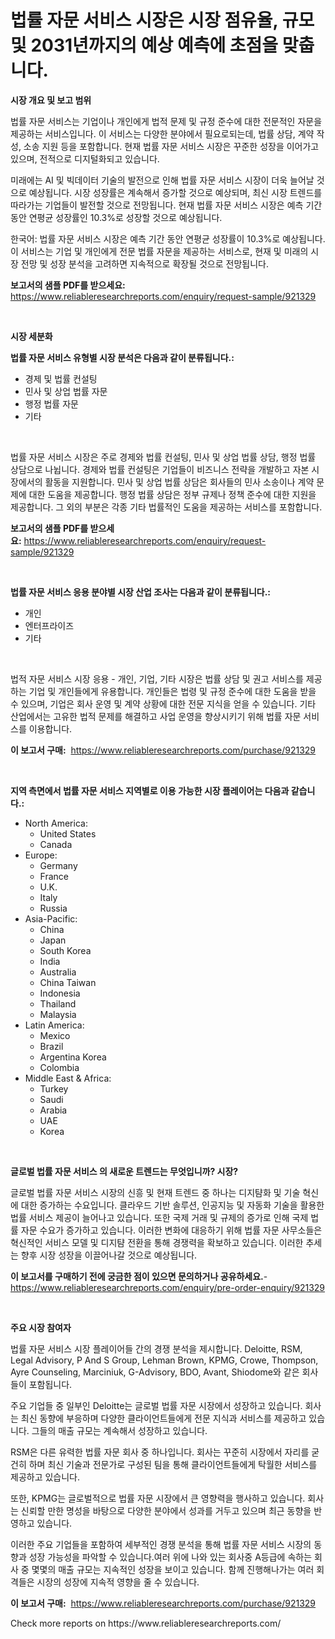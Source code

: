 <p><h1>법률 자문 서비스 시장은 시장 점유율, 규모 및 2031년까지의 예상 예측에 초점을 맞춥니다.</h1></p><p><strong>시장 개요 및 보고 범위</strong></p>
<p><p>법률 자문 서비스는 기업이나 개인에게 법적 문제 및 규정 준수에 대한 전문적인 자문을 제공하는 서비스입니다. 이 서비스는 다양한 분야에서 필요로되는데, 법률 상담, 계약 작성, 소송 지원 등을 포함합니다. 현재 법률 자문 서비스 시장은 꾸준한 성장을 이어가고 있으며, 전적으로 디지털화되고 있습니다. </p><p>미래에는 AI 및 빅데이터 기술의 발전으로 인해 법률 자문 서비스 시장이 더욱 늘어날 것으로 예상됩니다. 시장 성장률은 계속해서 증가할 것으로 예상되며, 최신 시장 트렌드를 따라가는 기업들이 발전할 것으로 전망됩니다. 현재 법률 자문 서비스 시장은 예측 기간 동안 연평균 성장률인 10.3%로 성장할 것으로 예상됩니다.</p><p>한국어: 법률 자문 서비스 시장은 예측 기간 동안 연평균 성장률이 10.3%로 예상됩니다. 이 서비스는 기업 및 개인에게 전문 법률 자문을 제공하는 서비스로, 현재 및 미래의 시장 전망 및 성장 분석을 고려하면 지속적으로 확장될 것으로 전망됩니다.</p></p>
<p><strong>보고서의 샘플 PDF를 받으세요:</strong> <a href="https://www.reliableresearchreports.com/enquiry/request-sample/921329">https://www.reliableresearchreports.com/enquiry/request-sample/921329</a></p>
<p>&nbsp;</p>
<p><strong>시장 세분화</strong></p>
<p><strong>법률 자문 서비스 유형별 시장 분석은 다음과 같이 분류됩니다.:</strong></p>
<p><ul><li>경제 및 법률 컨설팅</li><li>민사 및 상업 법률 자문</li><li>행정 법률 자문</li><li>기타</li></ul></p>
<p>&nbsp;</p>
<p><p>법률 자문 서비스 시장은 주로 경제와 법률 컨설팅, 민사 및 상업 법률 상담, 행정 법률 상담으로 나뉩니다. 경제와 법률 컨설팅은 기업들이 비즈니스 전략을 개발하고 자본 시장에서의 활동을 지원합니다. 민사 및 상업 법률 상담은 회사들의 민사 소송이나 계약 문제에 대한 도움을 제공합니다. 행정 법률 상담은 정부 규제나 정책 준수에 대한 지원을 제공합니다. 그 외의 부분은 각종 기타 법률적인 도움을 제공하는 서비스를 포함합니다.</p></p>
<p><strong>보고서의 샘플 PDF를 받으세요:</strong>&nbsp;<a href="https://www.reliableresearchreports.com/enquiry/request-sample/921329">https://www.reliableresearchreports.com/enquiry/request-sample/921329</a></p>
<p>&nbsp;</p>
<p><strong> 법률 자문 서비스 응용 분야별 시장 산업 조사는 다음과 같이 분류됩니다.:</strong></p>
<p><ul><li>개인</li><li>엔터프라이즈</li><li>기타</li></ul></p>
<p>&nbsp;</p>
<p><p>법적 자문 서비스 시장 응용 - 개인, 기업, 기타 시장은 법률 상담 및 권고 서비스를 제공하는 기업 및 개인들에게 유용합니다. 개인들은 법령 및 규정 준수에 대한 도움을 받을 수 있으며, 기업은 회사 운영 및 계약 상황에 대한 전문 지식을 얻을 수 있습니다. 기타 산업에서는 고유한 법적 문제를 해결하고 사업 운영을 향상시키기 위해 법률 자문 서비스를 이용합니다.</p></p>
<p><strong>이 보고서 구매:</strong>&nbsp; <a href="https://www.reliableresearchreports.com/purchase/921329">https://www.reliableresearchreports.com/purchase/921329</a></p>
<p>&nbsp;</p>
<p><strong>지역 측면에서 법률 자문 서비스 지역별로 이용 가능한 시장 플레이어는 다음과 같습니다.:</strong></p>
<p><ul>
    <li>
        North America:
        <ul>
            <li>United States</li>
            <li>Canada</li>
        </ul>
    </li>
    <li>
        Europe:
        <ul>
            <li>Germany</li>
            <li>France</li>
            <li>U.K.</li>
            <li>Italy</li>
            <li>Russia</li>
        </ul>
    </li>
    <li>
        Asia-Pacific:
        <ul>
            <li>China</li>
            <li>Japan</li>
            <li>South Korea</li>
            <li>India</li>
            <li>Australia</li>
            <li>China Taiwan</li>
            <li>Indonesia</li>
            <li>Thailand</li>
            <li>Malaysia</li>
        </ul>
    </li>
    <li>
        Latin America:
        <ul>
            <li>Mexico</li>
            <li>Brazil</li>
            <li>Argentina Korea</li>
            <li>Colombia</li>
        </ul>
    </li>
    <li>
        Middle East & Africa:
        <ul>
            <li>Turkey</li>
            <li>Saudi</li>
            <li>Arabia</li>
            <li>UAE</li>
            <li>Korea</li>
        </ul>
    </li>
    </ul></p>
<p>&nbsp;</p>
<p><strong>글로벌 법률 자문 서비스 의 새로운 트렌드는 무엇입니까? 시장?</strong></p>
<p><p>글로벌 법률 자문 서비스 시장의 신흥 및 현재 트렌드 중 하나는 디지턈화 및 기술 혁신에 대한 증가하는 수요입니다. 클라우드 기반 솔루션, 인공지능 및 자동화 기술을 활용한 법률 서비스 제공이 늘어나고 있습니다. 또한 국제 거래 및 규제의 증가로 인해 국제 법률 자문 수요가 증가하고 있습니다. 이러한 변화에 대응하기 위해 법률 자문 사무소들은 혁신적인 서비스 모델 및 디지턈 전환을 통해 경쟁력을 확보하고 있습니다. 이러한 추세는 향후 시장 성장을 이끌어나갈 것으로 예상됩니다.</p></p>
<p><strong>이 보고서를 구매하기 전에 궁금한 점이 있으면 문의하거나 공유하세요.</strong>- <a href="https://www.reliableresearchreports.com/enquiry/pre-order-enquiry/921329">https://www.reliableresearchreports.com/enquiry/pre-order-enquiry/921329</a></p>
<p>&nbsp;</p>
<p><strong>주요 시장 참여자</strong></p>
<p><p>법률 자문 서비스 시장 플레이어들 간의 경쟁 분석을 제시합니다. Deloitte, RSM, Legal Advisory, P And S Group, Lehman Brown, KPMG, Crowe, Thompson, Ayre Counseling, Marciniuk, G-Advisory, BDO, Avant, Shiodome와 같은 회사들이 포함됩니다.</p><p>주요 기업들 중 일부인 Deloitte는 글로벌 법률 자문 시장에서 성장하고 있습니다. 회사는 최신 동향에 부응하며 다양한 클라이언트들에게 전문 지식과 서비스를 제공하고 있습니다. 그들의 매출 규모는 계속해서 성장하고 있습니다.</p><p>RSM은 다른 유력한 법률 자문 회사 중 하나입니다. 회사는 꾸준히 시장에서 자리를 굳건히 하며 최신 기술과 전문가로 구성된 팀을 통해 클라이언트들에게 탁월한 서비스를 제공하고 있습니다.</p><p>또한, KPMG는 글로벌적으로 법률 자문 시장에서 큰 영향력을 행사하고 있습니다. 회사는 신뢰할 만한 명성을 바탕으로 다양한 분야에서 성과를 거두고 있으며 최근 동향을 반영하고 있습니다.</p><p>이러한 주요 기업들을 포함하여 세부적인 경쟁 분석을 통해 법률 자문 서비스 시장의 동향과 성장 가능성을 파악할 수 있습니다.여러 위에 나와 있는 회사중 A등급에 속하는 회사 중 몇몇의 매출  규모는 지속적인 성장을 보이고 있습니다. 함께 진행해나가는 여러 회격들은 시장의 성장에 지속적 영향을 줄 수 있습니다.</p></p>
<p><strong>이 보고서 구매:</strong>&nbsp;&nbsp;<a href="https://www.reliableresearchreports.com/purchase/921329">https://www.reliableresearchreports.com/purchase/921329</a></p>
<p>Check more reports on https://www.reliableresearchreports.com/</p>
